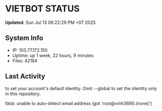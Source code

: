 # VIETBOT STATUS
**Updated**: Sun Jul 13 06:22:29 PM +07 2025

## System Info
- IP: 103.77.172.150
- Uptime: up 1 week, 22 hours, 9 minutes
- Files: 42164

## Last Activity

to set your account's default identity.
Omit --global to set the identity only in this repository.

fatal: unable to auto-detect email address (got 'root@vinh3690.(none)')
